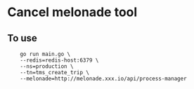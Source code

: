 # Cancel melonade tool

## To use
```shell
    go run main.go \
    --redis=redis-host:6379 \
    --ns=production \
    --tn=tms_create_trip \ 
    --melonade=http://melonade.xxx.io/api/process-manager
```